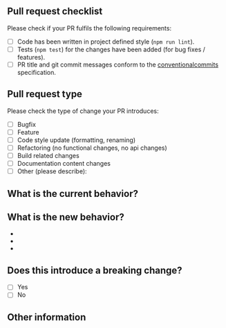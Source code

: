 ## Pull request checklist

Please check if your PR fulfils the following requirements:

- [ ] Code has been written in project defined style (`npm run lint`).
- [ ] Tests (`npm test`) for the changes have been added (for bug fixes / features).
- [ ] PR title and git commit messages conform to the [conventionalcommits](https://www.conventionalcommits.org/en/v1.0.0/) specification.

## Pull request type

Please check the type of change your PR introduces:

- [ ] Bugfix
- [ ] Feature
- [ ] Code style update (formatting, renaming)
- [ ] Refactoring (no functional changes, no api changes)
- [ ] Build related changes
- [ ] Documentation content changes
- [ ] Other (please describe):

## What is the current behavior?

<!-- Please describe the current behaviour that you are modifying, or link to a relevant issue. -->

## What is the new behavior?

<!-- Please describe the behaviour or changes that are being added by this PR. -->

-
-
-

## Does this introduce a breaking change?

- [ ] Yes
- [ ] No

<!-- If this introduces a breaking change, please describe the impact and migration path for existing applications below. -->

## Other information

<!-- Any other information that is important to this PR -->
